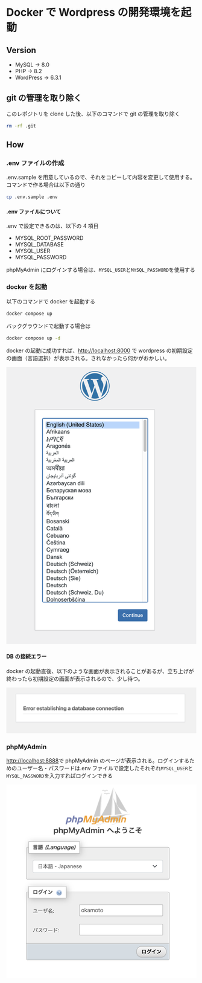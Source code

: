 # Docker で Wordpress の開発環境を起動

## Version

- MySQL -> 8.0
- PHP -> 8.2
- WordPress -> 6.3.1

## git の管理を取り除く

このレポジトリを clone した後、以下のコマンドで git の管理を取り除く

```zsh
rm -rf .git
```

## How

### .env ファイルの作成

.env.sample を用意しているので、それをコピーして内容を変更して使用する。コマンドで作る場合は以下の通り

```bash
cp .env.sample .env
```

#### .env ファイルについて

.env で設定できるのは、以下の 4 項目

- MYSQL_ROOT_PASSWORD
- MYSQL_DATABASE
- MYSQL_USER
- MYSQL_PASSWORD

phpMyAdmin にログインする場合は、`MYSQL_USER`と`MYSQL_PASSWORD`を使用する

### docker を起動

以下のコマンドで docker を起動する

```bash
docker compose up
```

バックグラウンドで起動する場合は

```bash
docker compose up -d
```

docker の起動に成功すれば、[http://localhost:8000](http://localhost:8000) で wordpress の初期設定の画面（言語選択）が表示される。されなかったら何かがおかしい。

![WPの起動成功時の画面](./assets/wp-success.png)

#### DB の接続エラー

docker の起動直後、以下のような画面が表示されることがあるが、立ち上げが終わったら初期設定の画面が表示されるので、少し待つ。

![db接続エラー時の画面](./assets/error-db.png)

### phpMyAdmin

[http://localhost:8888](http://localhost:8888)で phpMyAdmin のページが表示される。ログインするためのユーザー名・パスワードは.env ファイルで設定したそれぞれ`MYSQL_USER`と`MYSQL_PASSWORD`を入力すればログインできる

![phpMyAdminの画面](./assets/phpMyAdmin.png)
